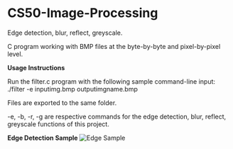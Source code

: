 # CS50-Image-Processing
Edge detection, blur, reflect, greyscale.

C program working with BMP files at the byte-by-byte and pixel-by-pixel level.

**Usage Instructions**

Run the filter.c program with the following sample command-line input:
./filter -e inputimg.bmp outputimgname.bmp

Files are exported to the same folder.

-e, -b, -r, -g are respective commands for the edge detection, blur, reflect, greyscale functions of this project.

**Edge Detection Sample**
![Edge Sample](https://user-images.githubusercontent.com/49529139/132837108-0e58d9c1-c182-4901-b64d-d9b6116b3123.png)
